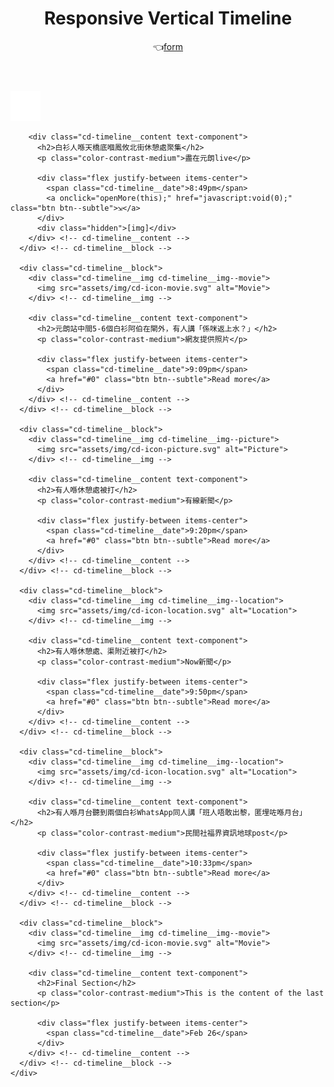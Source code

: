 <html lang="en">
<head>
  <meta charset="UTF-8">
  <meta name="viewport" content="width=device-width, initial-scale=1">
<script src="https://ajax.googleapis.com/ajax/libs/jquery/3.4.1/jquery.min.js"></script>
  <script>document.getElementsByTagName("html")[0].className += " js";</script>
  <link rel="stylesheet" href="assets/css/style.css">
  <style>
.markdown-body > h1 { display: none; }
.hidden { display: block; display: none; }
.btn { transition: all 0.5s; }
.more { transform:rotate(-180deg); }
  </style>
  <script>
function openMore(el) {
	$(el).toggleClass('more');
	$(el).parent().next().slideToggle();
}
  </script>
  <title>Responsive Vertical Timeline | CodyHouse</title>
</head>
<body>
	<header class="cd-main-header text-center flex flex-column flex-center">
    <h1>Responsive Vertical Timeline</h1>
    <p class="margin-top-sm">👈<a class="color-inherit" href="https://docs.google.com/forms/d/e/1FAIpQLScUQGrfgleucQU70fvNvY9KhLyt54wG6Y1awdkLK-c2FVbuSA/viewform">form</a></p>
  </header>

  <section class="cd-timeline js-cd-timeline">
    <div class="container max-width-lg cd-timeline__container">
      <div class="cd-timeline__block">
        <div class="cd-timeline__img cd-timeline__img--picture">
          <img src="assets/img/cd-icon-picture.svg" alt="Picture">
        </div> <!-- cd-timeline__img -->

        <div class="cd-timeline__content text-component">
          <h2>白衫人喺天橋底嗰鳳攸北街休憩處聚集</h2>
          <p class="color-contrast-medium">盡在元朗live</p>

          <div class="flex justify-between items-center">
            <span class="cd-timeline__date">8:49pm</span>
            <a onclick="openMore(this);" href="javascript:void(0);" class="btn btn--subtle">⇲</a>
          </div>
          <div class="hidden">[img]</div>
        </div> <!-- cd-timeline__content -->
      </div> <!-- cd-timeline__block -->

      <div class="cd-timeline__block">
        <div class="cd-timeline__img cd-timeline__img--movie">
          <img src="assets/img/cd-icon-movie.svg" alt="Movie">
        </div> <!-- cd-timeline__img -->

        <div class="cd-timeline__content text-component">
          <h2>元朗站中間5-6個白衫阿伯在閘外，有人講「係咪返上水？」</h2>
          <p class="color-contrast-medium">網友提供照片</p>
          
          <div class="flex justify-between items-center">
            <span class="cd-timeline__date">9:09pm</span>
            <a href="#0" class="btn btn--subtle">Read more</a>
          </div>
        </div> <!-- cd-timeline__content -->
      </div> <!-- cd-timeline__block -->

      <div class="cd-timeline__block">
        <div class="cd-timeline__img cd-timeline__img--picture">
          <img src="assets/img/cd-icon-picture.svg" alt="Picture">
        </div> <!-- cd-timeline__img -->

        <div class="cd-timeline__content text-component">
          <h2>有人喺休憩處被打</h2>
          <p class="color-contrast-medium">有線新聞</p>

          <div class="flex justify-between items-center">
            <span class="cd-timeline__date">9:20pm</span>
            <a href="#0" class="btn btn--subtle">Read more</a>
          </div>
        </div> <!-- cd-timeline__content -->
      </div> <!-- cd-timeline__block -->

      <div class="cd-timeline__block">
        <div class="cd-timeline__img cd-timeline__img--location">
          <img src="assets/img/cd-icon-location.svg" alt="Location">
        </div> <!-- cd-timeline__img -->

        <div class="cd-timeline__content text-component">
          <h2>有人喺休憩處、渠附近被打</h2>
          <p class="color-contrast-medium">Now新聞</p>

          <div class="flex justify-between items-center">
            <span class="cd-timeline__date">9:50pm</span>
            <a href="#0" class="btn btn--subtle">Read more</a>
          </div>
        </div> <!-- cd-timeline__content -->
      </div> <!-- cd-timeline__block -->

      <div class="cd-timeline__block">
        <div class="cd-timeline__img cd-timeline__img--location">
          <img src="assets/img/cd-icon-location.svg" alt="Location">
        </div> <!-- cd-timeline__img -->

        <div class="cd-timeline__content text-component">
          <h2>有人喺月台聽到兩個白衫WhatsApp同人講「班人唔敢出黎，匿埋咗喺月台」</h2>
          <p class="color-contrast-medium">民間社福界資訊地球post</p>

          <div class="flex justify-between items-center">
            <span class="cd-timeline__date">10:33pm</span>
            <a href="#0" class="btn btn--subtle">Read more</a>
          </div>
        </div> <!-- cd-timeline__content -->
      </div> <!-- cd-timeline__block -->

      <div class="cd-timeline__block">
        <div class="cd-timeline__img cd-timeline__img--movie">
          <img src="assets/img/cd-icon-movie.svg" alt="Movie">
        </div> <!-- cd-timeline__img -->

        <div class="cd-timeline__content text-component">
          <h2>Final Section</h2>
          <p class="color-contrast-medium">This is the content of the last section</p>

          <div class="flex justify-between items-center">
            <span class="cd-timeline__date">Feb 26</span>
          </div>
        </div> <!-- cd-timeline__content -->
      </div> <!-- cd-timeline__block -->
    </div>
  </section> <!-- cd-timeline -->
  <script src="assets/js/main.js"></script>
</body>
</html>
